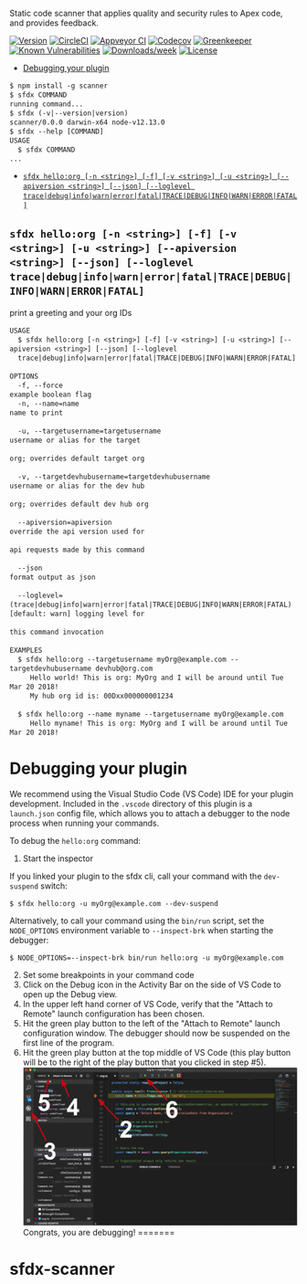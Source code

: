
Static code scanner that applies quality and security rules to Apex code, and provides feedback.

[![Version](https://img.shields.io/npm/v/scanner.svg)](https://npmjs.org/package/scanner)
[![CircleCI](https://circleci.com/gh/forcedotcom/sfdx-scanner/tree/master.svg?style=shield)](https://circleci.com/gh/forcedotcom/sfdx-scanner/tree/master)
[![Appveyor CI](https://ci.appveyor.com/api/projects/status/github/forcedotcom/sfdx-scanner?branch=master&svg=true)](https://ci.appveyor.com/project/heroku/sfdx-scanner/branch/master)
[![Codecov](https://codecov.io/gh/forcedotcom/sfdx-scanner/branch/master/graph/badge.svg)](https://codecov.io/gh/forcedotcom/sfdx-scanner)
[![Greenkeeper](https://badges.greenkeeper.io/forcedotcom/sfdx-scanner.svg)](https://greenkeeper.io/)
[![Known Vulnerabilities](https://snyk.io/test/github/forcedotcom/sfdx-scanner/badge.svg)](https://snyk.io/test/github/forcedotcom/sfdx-scanner)
[![Downloads/week](https://img.shields.io/npm/dw/scanner.svg)](https://npmjs.org/package/scanner)
[![License](https://img.shields.io/npm/l/scanner.svg)](https://github.com/forcedotcom/sfdx-scanner/blob/master/package.json)

<!-- toc -->
* [Debugging your plugin](#debugging-your-plugin)
<!-- tocstop -->
<!-- install -->
<!-- usage -->
```sh-session
$ npm install -g scanner
$ sfdx COMMAND
running command...
$ sfdx (-v|--version|version)
scanner/0.0.0 darwin-x64 node-v12.13.0
$ sfdx --help [COMMAND]
USAGE
  $ sfdx COMMAND
...
```
<!-- usagestop -->
<!-- commands -->
* [`sfdx hello:org [-n <string>] [-f] [-v <string>] [-u <string>] [--apiversion <string>] [--json] [--loglevel trace|debug|info|warn|error|fatal|TRACE|DEBUG|INFO|WARN|ERROR|FATAL]`](#sfdx-helloorg--n-string--f--v-string--u-string---apiversion-string---json---loglevel-tracedebuginfowarnerrorfataltracedebuginfowarnerrorfatal)

## `sfdx hello:org [-n <string>] [-f] [-v <string>] [-u <string>] [--apiversion <string>] [--json] [--loglevel trace|debug|info|warn|error|fatal|TRACE|DEBUG|INFO|WARN|ERROR|FATAL]`

print a greeting and your org IDs

```
USAGE
  $ sfdx hello:org [-n <string>] [-f] [-v <string>] [-u <string>] [--apiversion <string>] [--json] [--loglevel 
  trace|debug|info|warn|error|fatal|TRACE|DEBUG|INFO|WARN|ERROR|FATAL]

OPTIONS
  -f, --force                                                                       example boolean flag
  -n, --name=name                                                                   name to print

  -u, --targetusername=targetusername                                               username or alias for the target
                                                                                    org; overrides default target org

  -v, --targetdevhubusername=targetdevhubusername                                   username or alias for the dev hub
                                                                                    org; overrides default dev hub org

  --apiversion=apiversion                                                           override the api version used for
                                                                                    api requests made by this command

  --json                                                                            format output as json

  --loglevel=(trace|debug|info|warn|error|fatal|TRACE|DEBUG|INFO|WARN|ERROR|FATAL)  [default: warn] logging level for
                                                                                    this command invocation

EXAMPLES
  $ sfdx hello:org --targetusername myOrg@example.com --targetdevhubusername devhub@org.com
     Hello world! This is org: MyOrg and I will be around until Tue Mar 20 2018!
     My hub org id is: 00Dxx000000001234
  
  $ sfdx hello:org --name myname --targetusername myOrg@example.com
     Hello myname! This is org: MyOrg and I will be around until Tue Mar 20 2018!
```
<!-- commandsstop -->
<!-- debugging-your-plugin -->
# Debugging your plugin
We recommend using the Visual Studio Code (VS Code) IDE for your plugin development. Included in the `.vscode` directory of this plugin is a `launch.json` config file, which allows you to attach a debugger to the node process when running your commands.

To debug the `hello:org` command: 
1. Start the inspector
  
If you linked your plugin to the sfdx cli, call your command with the `dev-suspend` switch: 
```sh-session
$ sfdx hello:org -u myOrg@example.com --dev-suspend
```
  
Alternatively, to call your command using the `bin/run` script, set the `NODE_OPTIONS` environment variable to `--inspect-brk` when starting the debugger:
```sh-session
$ NODE_OPTIONS=--inspect-brk bin/run hello:org -u myOrg@example.com
```

2. Set some breakpoints in your command code
3. Click on the Debug icon in the Activity Bar on the side of VS Code to open up the Debug view.
4. In the upper left hand corner of VS Code, verify that the "Attach to Remote" launch configuration has been chosen.
5. Hit the green play button to the left of the "Attach to Remote" launch configuration window. The debugger should now be suspended on the first line of the program. 
6. Hit the green play button at the top middle of VS Code (this play button will be to the right of the play button that you clicked in step #5).
<br><img src=".images/vscodeScreenshot.png" width="480" height="278"><br>
Congrats, you are debugging!
=======
# sfdx-scanner
